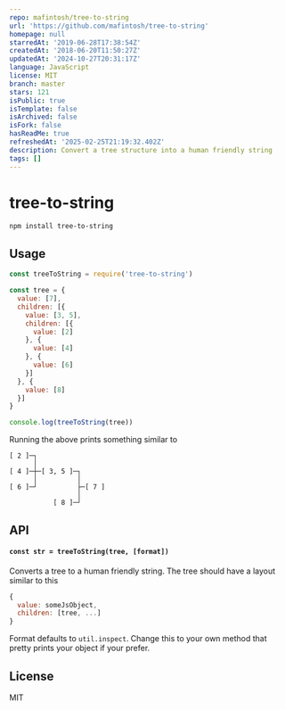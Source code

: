 ```yaml
---
repo: mafintosh/tree-to-string
url: 'https://github.com/mafintosh/tree-to-string'
homepage: null
starredAt: '2019-06-28T17:38:54Z'
createdAt: '2018-06-20T11:50:27Z'
updatedAt: '2024-10-27T20:31:17Z'
language: JavaScript
license: MIT
branch: master
stars: 121
isPublic: true
isTemplate: false
isArchived: false
isFork: false
hasReadMe: true
refreshedAt: '2025-02-25T21:19:32.402Z'
description: Convert a tree structure into a human friendly string
tags: []
---
```


# tree-to-string


```
npm install tree-to-string
```

## Usage

```js
const treeToString = require('tree-to-string')

const tree = {
  value: [7],
  children: [{
    value: [3, 5],
    children: [{
      value: [2]
    }, {
      value: [4]
    }, {
      value: [6]
    }]
  }, {
    value: [8]
  }]
}

console.log(treeToString(tree))
```

Running the above prints something similar to

```
[ 2 ]─┐
      │
[ 4 ]─┼─[ 3, 5 ]─┐
      │          │
[ 6 ]─┘          ├─[ 7 ]
                 │
           [ 8 ]─┘
```

## API

#### `const str = treeToString(tree, [format])`

Converts a tree to a human friendly string.
The tree should have a layout similar to this

```js
{
  value: someJsObject,
  children: [tree, ...]
}
```

Format defaults to `util.inspect`. Change this to your
own method that pretty prints your object if your prefer.

## License

MIT
